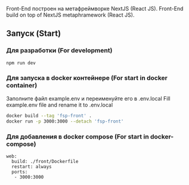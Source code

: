 Front-End построен на метафреймворке NextJS (React JS).
Front-End build on top of NextJS metaphramework (React JS).

## Запуск (Start)

### Для разработки (For development)

```bash
npm run dev
```

### Для запуска в docker контейнере (For start in docker container)

Заполните файл example.env и переименуйте его в .env.local
Fill example.env file and rename it to .env.local

```bash
docker build --tag 'fsp-front' .
docker run -p 3000:3000 --detach 'fsp-front'
```

### Для добавления в docker compose (For start in docker-compose)

```docker-compose
web:
  build: ./front/Dockerfile
  restart: always
  ports:
   - 3000:3000
```
